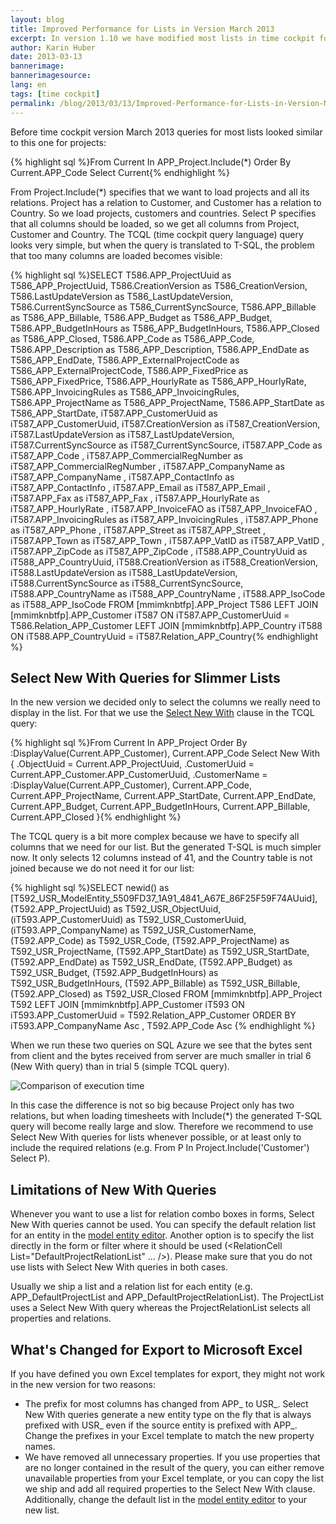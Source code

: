 ```yaml
---
layout: blog
title: Improved Performance for Lists in Version March 2013
excerpt: In version 1.10 we have modified most lists in time cockpit for better performance. If you have built Microsoft Excel export templates you may have to update them to fit together with the new lists.
author: Karin Huber
date: 2013-03-13
bannerimage: 
bannerimagesource: 
lang: en
tags: [time cockpit]
permalink: /blog/2013/03/13/Improved-Performance-for-Lists-in-Version-March-2013
---
```


<p>Before time cockpit version March 2013 queries for most lists looked similar to this one for projects:</p>{% highlight sql %}From Current In APP_Project.Include(*) Order By Current.APP_Code Select Current{% endhighlight %}<p>
  <span class="inlineCode">From Project.Include(*)</span> specifies that we want to load projects and all its relations. <span class="inlineCode">Project</span> has a relation to <span class="inlineCode">Customer</span>, and <span class="inlineCode">Customer</span> has a relation to <span class="inlineCode">Country</span>. So we load projects, customers and countries. <span class="inlineCode">Select P</span> specifies that all columns should be loaded, so we get all columns from <span class="inlineCode">Project</span>, <span class="inlineCode">Customer</span> and <span class="inlineCode">Country</span>. The TCQL (time cockpit query language) query looks very simple, but when the query is translated to T-SQL, the problem that too many columns are loaded becomes visible:</p>{% highlight sql %}SELECT  T586.APP_ProjectUuid as T586_APP_ProjectUuid,
        T586.CreationVersion as T586_CreationVersion, 
        T586.LastUpdateVersion as T586_LastUpdateVersion, 
        T586.CurrentSyncSource as T586_CurrentSyncSource, 
        T586.APP_Billable  as T586_APP_Billable, 
        T586.APP_Budget  as T586_APP_Budget, 
        T586.APP_BudgetInHours  as T586_APP_BudgetInHours, 
        T586.APP_Closed  as T586_APP_Closed, 
        T586.APP_Code  as T586_APP_Code, 
        T586.APP_Description  as T586_APP_Description,
        T586.APP_EndDate  as T586_APP_EndDate, 
        T586.APP_ExternalProjectCode  as T586_APP_ExternalProjectCode, 
        T586.APP_FixedPrice  as T586_APP_FixedPrice, 
        T586.APP_HourlyRate  as T586_APP_HourlyRate, 
        T586.APP_InvoicingRules  as T586_APP_InvoicingRules, 
        T586.APP_ProjectName  as T586_APP_ProjectName, 
        T586.APP_StartDate  as T586_APP_StartDate,
        iT587.APP_CustomerUuid as iT587_APP_CustomerUuid, 
        iT587.CreationVersion as iT587_CreationVersion, 
        iT587.LastUpdateVersion as iT587_LastUpdateVersion, 
        iT587.CurrentSyncSource as iT587_CurrentSyncSource, 
        iT587.APP_Code as iT587_APP_Code , 
        iT587.APP_CommercialRegNumber as iT587_APP_CommercialRegNumber , 
        iT587.APP_CompanyName as iT587_APP_CompanyName , 
        iT587.APP_ContactInfo as iT587_APP_ContactInfo , 
        iT587.APP_Email as iT587_APP_Email , 
        iT587.APP_Fax as iT587_APP_Fax , 
        iT587.APP_HourlyRate as iT587_APP_HourlyRate , 
        iT587.APP_InvoiceFAO as iT587_APP_InvoiceFAO , 
        iT587.APP_InvoicingRules as iT587_APP_InvoicingRules , 
        iT587.APP_Phone as iT587_APP_Phone , 
        iT587.APP_Street as iT587_APP_Street , 
        iT587.APP_Town as iT587_APP_Town , 
        iT587.APP_VatID as iT587_APP_VatID , 
        iT587.APP_ZipCode as iT587_APP_ZipCode ,
        iT588.APP_CountryUuid as iT588_APP_CountryUuid, 
        iT588.CreationVersion as iT588_CreationVersion, 
        iT588.LastUpdateVersion as iT588_LastUpdateVersion, 
        iT588.CurrentSyncSource as iT588_CurrentSyncSource, 
        iT588.APP_CountryName as iT588_APP_CountryName , 
        iT588.APP_IsoCode as iT588_APP_IsoCode 
FROM    [mmimknbtfp].APP_Project T586 
        LEFT JOIN [mmimknbtfp].APP_Customer iT587 ON iT587.APP_CustomerUuid = T586.Relation_APP_Customer
        LEFT JOIN [mmimknbtfp].APP_Country iT588 ON iT588.APP_CountryUuid = iT587.Relation_APP_Country{% endhighlight %}<h2>Select New With Queries for Slimmer Lists</h2><p>In the new version we decided only to select the columns we really need to display in the list. For that we use the <a href="http://help.timecockpit.com/?topic=html/a7465f29-c739-4a14-bf5b-09821133dd9a.htm" target="_blank"><span class="inlineCode">Select New With</span></a> clause in the TCQL query:</p>{% highlight sql %}From Current In APP_Project
Order By :DisplayValue(Current.APP_Customer), Current.APP_Code
Select New With
{
    .ObjectUuid = Current.APP_ProjectUuid,
    .CustomerUuid = Current.APP_Customer.APP_CustomerUuid,
    .CustomerName = :DisplayValue(Current.APP_Customer),
    Current.APP_Code,
    Current.APP_ProjectName,
    Current.APP_StartDate,
    Current.APP_EndDate,
    Current.APP_Budget,
    Current.APP_BudgetInHours,
    Current.APP_Billable,
    Current.APP_Closed
}{% endhighlight %}<p>The TCQL query is a bit more complex because we have to specify all columns that we need for our list. But the generated T-SQL is much simpler now. It only selects 12 columns instead of 41, and the <span class="inlineCode">Country</span> table is not joined because we do not need it for our list:</p>{% highlight sql %}SELECT  newid() as [T592_USR_ModelEntity_5509FD37_1A91_4841_A67E_86F25F59F74AUuid],
        (T592.APP_ProjectUuid) as T592_USR_ObjectUuid, 
        (iT593.APP_CustomerUuid) as T592_USR_CustomerUuid, 
        (iT593.APP_CompanyName) as T592_USR_CustomerName, 
        (T592.APP_Code) as T592_USR_Code, 
        (T592.APP_ProjectName) as T592_USR_ProjectName, 
        (T592.APP_StartDate) as T592_USR_StartDate, 
        (T592.APP_EndDate) as T592_USR_EndDate, 
        (T592.APP_Budget) as T592_USR_Budget, 
        (T592.APP_BudgetInHours) as T592_USR_BudgetInHours, 
        (T592.APP_Billable) as T592_USR_Billable, 
        (T592.APP_Closed) as T592_USR_Closed
FROM    [mmimknbtfp].APP_Project T592 
        LEFT JOIN [mmimknbtfp].APP_Customer iT593 ON iT593.APP_CustomerUuid = T592.Relation_APP_Customer
ORDER BY iT593.APP_CompanyName Asc , T592.APP_Code Asc {% endhighlight %}<p>When we run these two queries on SQL Azure we see that the bytes sent from client and the bytes received from server are much smaller in trial 6 (<span class="inlineCode">New With</span> query) than in trial 5 (simple TCQL query).</p><p>
  <img src="{{site.baseurl}}/content/images/blog/2013/03/compare-query-execution-time.png" alt="Comparison of execution time" title="Comparison of execution time" />
</p><p>In this case the difference is not so big because <span class="inlineCode">Project</span> only has two relations, but when loading timesheets with <span class="inlineCode">Include(*)</span> the generated T-SQL query will become really large and slow. Therefore we recommend to use <span class="inlineCode">Select New With</span> queries for lists whenever possible, or at least only to include the required relations (e.g. <span class="inlineCode">From P In Project.Include('Customer') Select P</span>).</p><h2>Limitations of New With Queries</h2><p>Whenever you want to use a list for relation combo boxes in forms, <span class="inlineCode">Select New With</span> queries cannot be used. You can specify the default relation list for an entity in the <a href="http://help.timecockpit.com/?topic=html/c64adad3-3ddb-49a9-b7f8-c9eff1a984ac.htm" target="_blank">model entity editor</a>. Another option is to specify the list directly in the form or filter where it should be used (&lt;RelationCell List="DefaultProjectRelationList" ... /&gt;). Please make sure that you do not use lists with <span class="inlineCode">Select New With</span> queries in both cases.</p><p>Usually we ship a list and a relation list for each entity (e.g. <span class="inlineCode">APP_DefaultProjectList</span> and <span class="inlineCode">APP_DefaultProjectRelationList</span>). The <span class="inlineCode">ProjectList</span> uses a <span class="inlineCode">Select New With</span> query whereas the <span class="inlineCode">ProjectRelationList</span> selects all properties and relations.</p><h2>What's Changed for Export to Microsoft Excel</h2><p>If you have defined you own Excel templates for export, they might not work in the new version for two reasons:</p><ul>
  <li>The prefix for most columns has changed from <span class="inlineCode">APP_</span> to <span class="inlineCode">USR_</span>. <span class="inlineCode">Select New With</span> queries generate a new entity type on the fly that is always prefixed with <span class="inlineCode">USR_</span> even if the source entity is prefixed with <span class="inlineCode">APP_</span>. Change the prefixes in your Excel template to match the new property names.</li>
  <li>We have removed all unnecessary properties. If you use properties that are no longer contained in the result of the query, you can either remove unavailable properties from your Excel template, or you can copy the list we ship and add all required properties to the Select New With clause. Additionally, change the default list in the <a href="http://help.timecockpit.com/?topic=html/c64adad3-3ddb-49a9-b7f8-c9eff1a984ac.htm" target="_blank">model entity editor</a> to your new list.</li>
</ul>